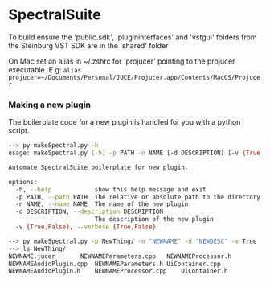 # SpectralSuite

To build ensure the 'public.sdk', 'plugininterfaces' and 'vstgui' 
folders from the 
Steinburg VST SDK are in the 'shared' folder

On Mac set an alias in ~/.zshrc for 'projucer' pointing to the projucer executable.
E.g: `alias projucer=~/Documents/Personal/JUCE/Projucer.app/Contents/MacOS/Projucer`


### Making a new plugin
The boilerplate code for a new plugin is handled for you with a python script.
```bash
--> py makeSpectral.py -h
usage: makeSpectral.py [-h] -p PATH -n NAME [-d DESCRIPTION] [-v {True,False}]

Automate SpectralSuite boilerplate for new plugin.

options:
  -h, --help            show this help message and exit
  -p PATH, --path PATH  The relative or absolute path to the directory containing new plugin
  -n NAME, --name NAME  The name of the new plugin
  -d DESCRIPTION, --description DESCRIPTION
                        The description of the new plugin
  -v {True,False}, --verbose {True,False}
```
```bash
--> py makeSpectral.py -p NewThing/ -n "NEWNAME" -d "NEWDESC" -v True
--> ls NewThing/
NEWNAME.jucer		NEWNAMEParameters.cpp	NEWNAMEProcessor.h
NEWNAMEAudioPlugin.cpp	NEWNAMEParameters.h	UiContainer.cpp
NEWNAMEAudioPlugin.h	NEWNAMEProcessor.cpp	UiContainer.h
```